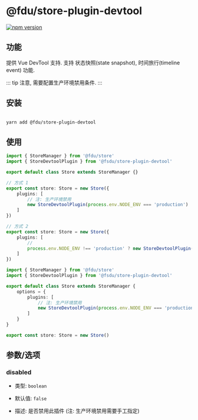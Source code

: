 # @fdu/store-plugin-devtool

[![npm version](https://badge.fury.io/js/@fdu/store-plugin-devtool.svg)](https://badge.fury.io/js/@fdu/store-plugin-devtool)

## 功能

提供 Vue DevTool 支持. 支持 状态快照(state snapshot), 时间旅行(timeline event) 功能.

::: tip
注意, 需要配置生产环境禁用条件.
:::

## 安装

```bash

yarn add @fdu/store-plugin-devtool

```

## 使用

<CodeGroup>
  <CodeGroupItem title="推荐">

```typescript
import { StoreManager } from '@fdu/store'
import { StoreDevtoolPlugin } from '@fsdu/store-plugin-devtool'

export default class Store extends StoreManager {}

// 方式 1
export const store: Store = new Store({
    plugins: [
        // 注: 生产环境禁用
        new StoreDevtoolPlugin(process.env.NODE_ENV === 'production')
    ]
})

// 方式 2
export const store: Store = new Store({
    plugins: [
        //
        process.env.NODE_ENV !== 'production' ? new StoreDevtoolPlugin() : null
    ]
})
```

  </CodeGroupItem>
  <CodeGroupItem title="在 Class 中定义">

```typescript
import { StoreManager } from '@fdu/store'
import { StoreDevtoolPlugin } from '@fsdu/store-plugin-devtool'

export default class Store extends StoreManager {
    options = {
        plugins: [
            // 注: 生产环境禁用
            new StoreDevtoolPlugin(process.env.NODE_ENV === 'production')
        ]
    }
}

export const store: Store = new Store()
```

  </CodeGroupItem>
</CodeGroup>

## 参数/选项

### disabled

-   类型: `boolean`

-   默认值: `false`

-   描述: 是否禁用此插件 (注: 生产环境禁用需要手工指定)
